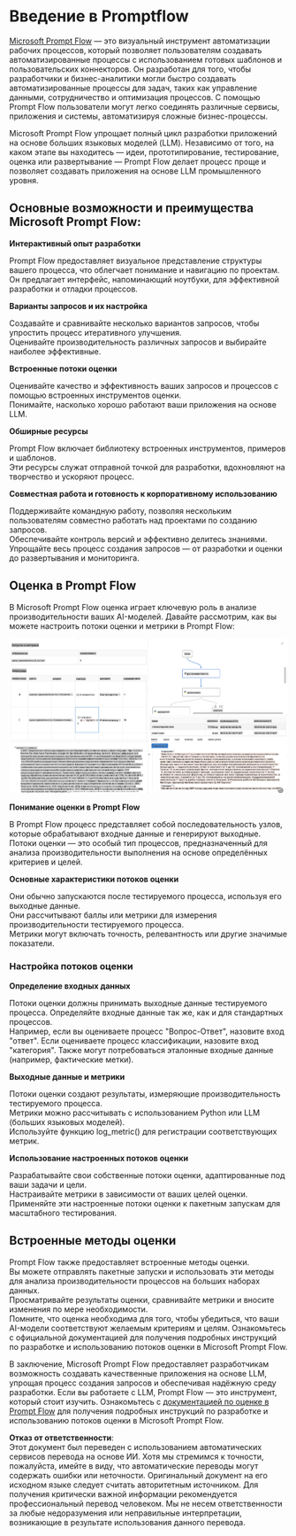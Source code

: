 # **Введение в Promptflow**

[Microsoft Prompt Flow](https://microsoft.github.io/promptflow/index.html?WT.mc_id=aiml-138114-kinfeylo) — это визуальный инструмент автоматизации рабочих процессов, который позволяет пользователям создавать автоматизированные процессы с использованием готовых шаблонов и пользовательских коннекторов. Он разработан для того, чтобы разработчики и бизнес-аналитики могли быстро создавать автоматизированные процессы для задач, таких как управление данными, сотрудничество и оптимизация процессов. С помощью Prompt Flow пользователи могут легко соединять различные сервисы, приложения и системы, автоматизируя сложные бизнес-процессы.

Microsoft Prompt Flow упрощает полный цикл разработки приложений на основе больших языковых моделей (LLM). Независимо от того, на каком этапе вы находитесь — идеи, прототипирование, тестирование, оценка или развертывание — Prompt Flow делает процесс проще и позволяет создавать приложения на основе LLM промышленного уровня.

## Основные возможности и преимущества Microsoft Prompt Flow:

**Интерактивный опыт разработки**

Prompt Flow предоставляет визуальное представление структуры вашего процесса, что облегчает понимание и навигацию по проектам.  
Он предлагает интерфейс, напоминающий ноутбуки, для эффективной разработки и отладки процессов.

**Варианты запросов и их настройка**

Создавайте и сравнивайте несколько вариантов запросов, чтобы упростить процесс итеративного улучшения.  
Оценивайте производительность различных запросов и выбирайте наиболее эффективные.

**Встроенные потоки оценки**

Оценивайте качество и эффективность ваших запросов и процессов с помощью встроенных инструментов оценки.  
Понимайте, насколько хорошо работают ваши приложения на основе LLM.

**Обширные ресурсы**

Prompt Flow включает библиотеку встроенных инструментов, примеров и шаблонов.  
Эти ресурсы служат отправной точкой для разработки, вдохновляют на творчество и ускоряют процесс.

**Совместная работа и готовность к корпоративному использованию**

Поддерживайте командную работу, позволяя нескольким пользователям совместно работать над проектами по созданию запросов.  
Обеспечивайте контроль версий и эффективно делитесь знаниями. Упрощайте весь процесс создания запросов — от разработки и оценки до развертывания и мониторинга.

## Оценка в Prompt Flow

В Microsoft Prompt Flow оценка играет ключевую роль в анализе производительности ваших AI-моделей. Давайте рассмотрим, как вы можете настроить потоки оценки и метрики в Prompt Flow:

![PFVizualise](../../../../../translated_images/pfvisualize.93c453890f4088830217fa7308b1a589058ed499bbfff160c85676066b5cbf2d.ru.png)

**Понимание оценки в Prompt Flow**

В Prompt Flow процесс представляет собой последовательность узлов, которые обрабатывают входные данные и генерируют выходные. Потоки оценки — это особый тип процессов, предназначенный для анализа производительности выполнения на основе определённых критериев и целей.

**Основные характеристики потоков оценки**

Они обычно запускаются после тестируемого процесса, используя его выходные данные.  
Они рассчитывают баллы или метрики для измерения производительности тестируемого процесса.  
Метрики могут включать точность, релевантность или другие значимые показатели.

### Настройка потоков оценки

**Определение входных данных**

Потоки оценки должны принимать выходные данные тестируемого процесса. Определяйте входные данные так же, как и для стандартных процессов.  
Например, если вы оцениваете процесс "Вопрос-Ответ", назовите вход "ответ". Если оцениваете процесс классификации, назовите вход "категория". Также могут потребоваться эталонные входные данные (например, фактические метки).

**Выходные данные и метрики**

Потоки оценки создают результаты, измеряющие производительность тестируемого процесса.  
Метрики можно рассчитывать с использованием Python или LLM (больших языковых моделей).  
Используйте функцию log_metric() для регистрации соответствующих метрик.

**Использование настроенных потоков оценки**

Разрабатывайте свои собственные потоки оценки, адаптированные под ваши задачи и цели.  
Настраивайте метрики в зависимости от ваших целей оценки.  
Применяйте эти настроенные потоки оценки к пакетным запускам для масштабного тестирования.

## Встроенные методы оценки

Prompt Flow также предоставляет встроенные методы оценки.  
Вы можете отправлять пакетные запуски и использовать эти методы для анализа производительности процессов на больших наборах данных.  
Просматривайте результаты оценки, сравнивайте метрики и вносите изменения по мере необходимости.  
Помните, что оценка необходима для того, чтобы убедиться, что ваши AI-модели соответствуют желаемым критериям и целям. Ознакомьтесь с официальной документацией для получения подробных инструкций по разработке и использованию потоков оценки в Microsoft Prompt Flow.

В заключение, Microsoft Prompt Flow предоставляет разработчикам возможность создавать качественные приложения на основе LLM, упрощая процесс создания запросов и обеспечивая надёжную среду разработки. Если вы работаете с LLM, Prompt Flow — это инструмент, который стоит изучить. Ознакомьтесь с [документацией по оценке в Prompt Flow](https://learn.microsoft.com/azure/machine-learning/prompt-flow/how-to-develop-an-evaluation-flow?view=azureml-api-2?WT.mc_id=aiml-138114-kinfeylo) для получения подробных инструкций по разработке и использованию потоков оценки в Microsoft Prompt Flow.

**Отказ от ответственности**:  
Этот документ был переведен с использованием автоматических сервисов перевода на основе ИИ. Хотя мы стремимся к точности, пожалуйста, имейте в виду, что автоматические переводы могут содержать ошибки или неточности. Оригинальный документ на его исходном языке следует считать авторитетным источником. Для получения критически важной информации рекомендуется профессиональный перевод человеком. Мы не несем ответственности за любые недоразумения или неправильные интерпретации, возникающие в результате использования данного перевода.